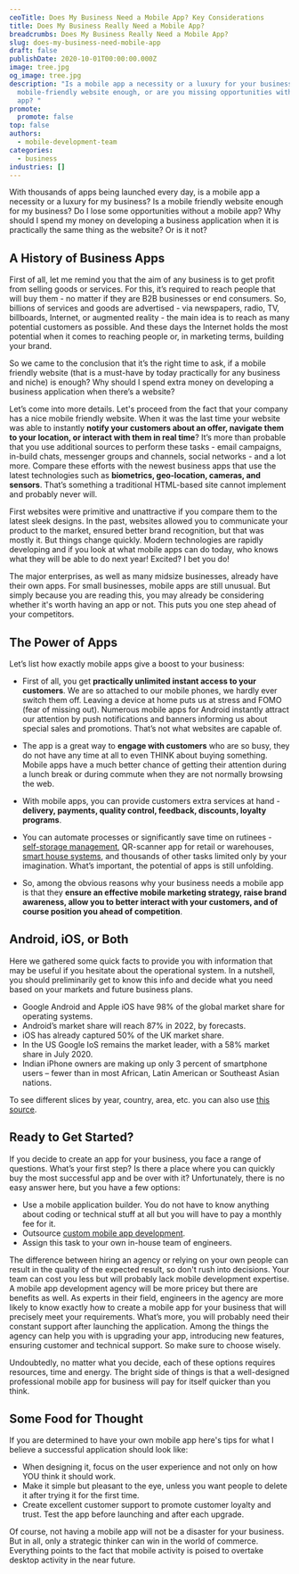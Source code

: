 ```yaml
---
ceoTitle: Does My Business Need a Mobile App? Key Considerations
title: Does My Business Really Need a Mobile App?
breadcrumbs: Does My Business Really Need a Mobile App?
slug: does-my-business-need-mobile-app
draft: false
publishDate: 2020-10-01T00:00:00.000Z
image: tree.jpg
og_image: tree.jpg
description: "Is a mobile app a necessity or a luxury for your business? Is a
  mobile-friendly website enough, or are you missing opportunities without an
  app? "
promote:
  promote: false
top: false
authors:
  - mobile-development-team
categories:
  - business
industries: []
---
```

With thousands of apps being launched every day, is a mobile app a necessity or a luxury for my business? Is a mobile friendly website enough for my business? Do I lose some opportunities without a mobile app? Why should I spend my money on developing a business application when it is practically the same thing as the website? Or is it not?

## A History of Business Apps

First of all, let me remind you that the aim of any business is to get profit from selling goods or services. For this, it’s required to reach people that will buy them - no matter if they are B2B businesses or end consumers. So, billions of services and goods are advertised - via newspapers, radio, TV, billboards, Internet, or augmented reality - the main idea is to reach as many potential customers as possible. And these days the Internet holds the most potential when it comes to reaching people or, in marketing terms, building your brand.

So we came to the conclusion that it’s the right time to ask, if a mobile friendly website (that is a must-have by today practically for any business and niche) is enough? Why should I spend extra money on developing a business application when there’s a website?

Let’s come into more details. Let's proceed from the fact that your company has a nice mobile friendly website. When it was the last time your website was able to instantly **notify your customers about an offer, navigate them to your location, or interact with them in real time**? It’s more than probable that you use additional sources to perform these tasks - email campaigns, in-build chats, messenger groups and channels, social networks - and a lot more. Compare these efforts with the newest business apps that use the latest technologies such as **biometrics, geo-location, cameras, and sensors**. That’s something a traditional HTML-based site cannot implement and probably never will.

First websites were primitive and unattractive if you compare them to the latest sleek designs. In the past, websites allowed you to communicate your product to the market, ensured better brand recognition, but that was mostly it. But things change quickly. Modern technologies are rapidly developing and if you look at what mobile apps can do today, who knows what they will be able to do next year! Excited? I bet you do!

The major enterprises, as well as many midsize businesses, already have their own apps. For small businesses, mobile apps are still unusual. But simply because you are reading this, you may already be considering whether it's worth having an app or not. This puts you one step ahead of your competitors.

## The Power of Apps

Let’s list how exactly mobile apps give a boost to your business:

* First of all, you get **practically unlimited instant access to your customers**. We are so attached to our mobile phones, we hardly ever switch them off. Leaving a device at home puts us at stress and FOMO (fear of missing out). Numerous mobile apps for Android instantly attract our attention by push notifications and banners informing us about special sales and promotions. That’s not what websites are capable of.

* The app is a great way to **engage with customers** who are so busy, they do not have any time at all to even THINK about buying something. Mobile apps have a much better chance of getting their attention during a lunch break or during commute when they are not normally browsing the web.

* With mobile apps, you can provide customers extra services at hand - **delivery, payments, quality control, feedback, discounts, loyalty programs**.

* You can automate processes or significantly save time on rutinees - <a href="https://anadea.info/projects/spiderdoor" rel="dofollow" target="_blank">self-storage management</a>, QR-scanner app for retail or warehouses, <a href="https://anadea.info/projects/home-automation" rel="dofollow" target="_blank">smart house systems</a>, and thousands of other tasks limited only by your imagination. What’s important, the potential of apps is still unfolding.

* So, among the obvious reasons why your business needs a mobile app is that they **ensure an effective mobile marketing strategy, raise brand awareness, allow you to better interact with your customers, and of course position you ahead of competition**.

## Android, iOS, or Both

Here we gathered some quick facts to provide you with information that may be useful if you hesitate about the operational system. In a nutshell, you should preliminarily get to know this info and decide what you need based on your markets and future business plans.

* Google Android and Apple iOS have 98% of the global market share for operating systems.
* Android’s market share will reach 87% in 2022, by forecasts.
* iOS has already captured 50% of the UK market share.
* In the US Google IoS remains the market leader, with a 58% market share in July 2020.
* Indian iPhone owners are making up only 3 percent of smartphone users – fewer than in most African, Latin American or Southeast Asian nations.

To see different slices by year, country, area, etc. you can also use <a href="https://gs.statcounter.com/" rel="nofollow" target="_blank">this source</a>.

## Ready to Get Started?

If you decide to create an app for your business, you face a range of questions. What’s your first step? Is there a place where you can quickly buy the most successful app and be over with it? Unfortunately, there is no easy answer here, but you have a few options:

* Use a mobile application builder. You do not have to know anything about coding or technical stuff at all but you will have to pay a monthly fee for it.
* Outsource <a href="https://anadea.info/services/mobile-development" rel="dofollow" target="_blank"> custom mobile app development</a>.
* Assign this task to your own in-house team of engineers.

The difference between hiring an agency or relying on your own people can result in the quality of the expected result, so don't rush into decisions. Your team can cost you less but will probably lack mobile development expertise. A mobile app development agency will be more pricey but there are benefits as well. As experts in their field, engineers in the agency are more likely to know exactly how to create a mobile app for your business that will precisely meet your requirements. What’s more, you will probably need their constant support after launching the application. Among the things the agency can help you with is upgrading your app, introducing new features, ensuring customer and technical support. So make sure to choose wisely.

Undoubtedly, no matter what you decide, each of these options requires resources, time and energy. The bright side of things is that a well-designed professional mobile app for business will pay for itself quicker than you think.

## Some Food for Thought

If you are determined to have your own mobile app here's tips for what I believe a successful application should look like:

* When designing it, focus on the user experience and not only on how YOU think it should work.
* Make it simple but pleasant to the eye, unless you want people to delete it after trying it for the first time.
* Create excellent customer support to promote customer loyalty and trust. Test the app before launching and after each upgrade.

Of course, not having a mobile app will not be a disaster for your business. But in all, only a strategic thinker can win in the world of commerce. Everything points to the fact that mobile activity is poised to overtake desktop activity in the near future.
